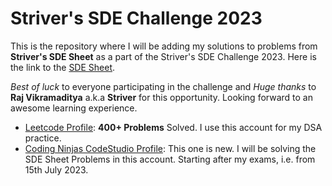 # Striver's SDE Challenge 2023

This is the repository where I will be adding my solutions to problems from **Striver's SDE Sheet** as a part of the Striver's SDE Challenge 2023. Here is the link to the [SDE Sheet](https://takeuforward.org/interviews/strivers-sde-sheet-top-coding-interview-problems/).

*Best of luck* to everyone participating in the challenge and *Huge thanks* to **Raj Vikramaditya** a.k.a **Striver** for this opportunity. Looking forward to an awesome learning experience.

 - [Leetcode Profile](https://leetcode.com/Anuvab/): **400+ Problems** Solved. I use this account for my DSA practice.
 - [Coding Ninjas CodeStudio Profile](https://www.codingninjas.com/codestudio/profile/8f2ef7dd-12f7-41f8-aaf8-4777da9c83a3): This one is new. I will be solving the SDE Sheet Problems in this account. Starting after my exams, i.e. from 15th July 2023.
